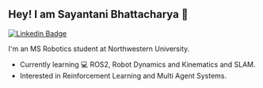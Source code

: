 ## Hey! I am Sayantani Bhattacharya 👋  
<!--
## Hey! I am [Sayantani Bhattacharya](https://sayantani-bhattacharya.github.io/) 👋  
-->

[![Linkedin Badge](https://img.shields.io/badge/-Sayantani%20Bhattacharya-0072b1?style=flat&logo=Linkedin&logoColor=white)](https://www.linkedin.com/in/sayantani-bhattacharya-19a419175/ "Connect on LinkedIn")

I'm an MS Robotics student at Northwestern University.
- Currently learning 💻 ROS2, Robot Dynamics and Kinematics and SLAM.
- Interested in Reinforcement Learning and Multi Agent Systems.

<!--
- Reach out to me for discussions and projects on [![Gmail Badge](https://img.shields.io/badge/-sayantanib@u.northwestern.edu-c14438?style=flat&logo=Gmail&logoColor=white)](mailto:roopsha2k@gmail.com "Connect via Email")
- ⚡ Fun fact: 
-->


